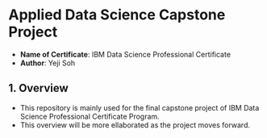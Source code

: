 # Applied Data Science Capstone Project

- __Name of Certificate__:      IBM Data Science Professional Certificate
- __Author__:                   Yeji Soh

## 1. Overview
- This repository is mainly used for the final capstone project of IBM Data Science Professional Certificate Program.
- This overview will be more ellaborated as the project moves forward.
